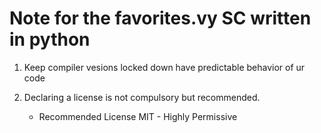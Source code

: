 # Note for the favorites.vy SC written in python 

1. Keep compiler vesions locked down have predictable behavior of ur code 

2. Declaring a license is not compulsory but recommended. 
    - Recommended License MIT - Highly Permissive
